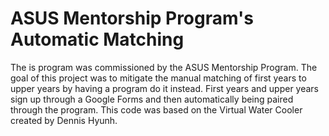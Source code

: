 # ASUS Mentorship Program's Automatic Matching

The is program was commissioned by the ASUS Mentorship Program. The goal of this project was to mitigate the manual matching of first years to upper years by having a program do it instead. First years and upper years sign up through a Google Forms and then automatically being paired through the program. This code was based on the Virtual Water Cooler created by Dennis Hyunh.
